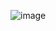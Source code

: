 ![image](https://user-images.githubusercontent.com/46739441/208138503-25209202-0e73-4f6d-9c58-bde0f8211cb0.png)
